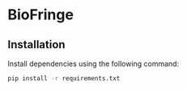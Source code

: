 # BioFringe

## Installation

Install dependencies using the following command:

```bash
pip install -r requirements.txt
```

